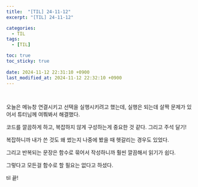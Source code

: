 ```yaml
---
title:  "[TIL] 24-11-12"
excerpt: "[TIL] 24-11-12"

categories:
  - TIL
tags:
  - [TIL]

toc: true
toc_sticky: true
 
date: 2024-11-12 22:31:10 +0900
last_modified_at: 2024-11-12 22:32:10 +0900
---
```


<br>

오늘은 메뉴창 연결시키고 선택을 실행시키려고 했는데, 실행은 되는데 살짝 문제가 있어서 튜터님께 여쭤봐서 해결했다.  

코드를 깔끔하게 하고, 복잡하지 않게 구성하는게 중요한 것 같다. 그리고 주석 달기!  

복잡하니까 내가 쓴 것도 왜 썼는지 나중에 봤을 때 헷갈리는 경우도 있었다.  

그리고 반복되는 문장은 함수로 묶어서 작성하니까 훨씬 깔끔해서 읽기가 쉽다.  

그렇다고 모든걸 함수로 할 필요는 없다고 하셨다.  

til 끝!